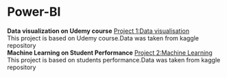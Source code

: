 # Power-BI
**Data visualization on Udemy course**
[Project 1:Data visualisation](https://github.com/nafiya1236/data_analytics/blob/main/udemy%20course%20P.ipynb)\
This project is based on Udemy course.Data was taken from kaggle repository\
**Machine Learning on Student Performance**
[Project 2:Machine Learning](https://github.com/nafiya1236/data_analytics/blob/main/student%20performance%20ML.ipynb)\
This project is based on students performance.Data was taken from kaggle repository
